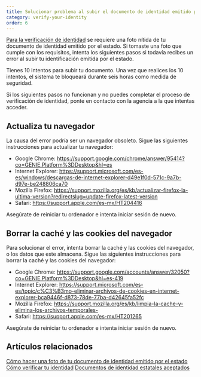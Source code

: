 ```yaml
---
title: Solucionar problema al subir el documento de identidad emitido por el estado
category: verify-your-identity
order: 6
---
```

[Para la verificación de identidad](https://login.gov/es/help/verify-your-identity/how-to-add-images-of-your-state-issued-id/) se requiere una foto nítida de tu documento de identidad emitido por el estado. Si tomaste una foto que cumple con los requisitos, intenta los siguientes pasos si todavía recibes un error al subir tu identificación emitida por el estado.

Tienes 10 intentos para subir tu documento. Una vez que realices los 10 intentos, el sistema te bloqueará durante seis horas como medida de seguridad. 

Si los siguientes pasos no funcionan y no puedes completar el proceso de verificación de identidad, ponte en contacto con la agencia a la que intentas acceder.

## Actualiza tu navegador  

La causa del error podría ser un navegador obsoleto. Sigue las siguientes instrucciones para actualizar tu navegador: 

* Google Chrome: <https://support.google.com/chrome/answer/95414?co=GENIE.Platform%3DDesktop&hl=es>
* Internet Explorer: <https://support.microsoft.com/es-es/windows/descargas-de-internet-explorer-d49e1f0d-571c-9a7b-d97e-be248806ca70>
* Mozilla Firefox: <https://support.mozilla.org/es/kb/actualizar-firefox-la-ultima-version?redirectslug=update-firefox-latest-version>
* Safari: <https://support.apple.com/es-mx/HT204416>

Asegúrate de reiniciar tu ordenador e intenta iniciar sesión de nuevo.

## Borrar la caché y las cookies del navegador 

Para solucionar el error, intenta borrar la caché y las cookies del navegador, o los datos que este almacena. Sigue las siguientes instrucciones para borrar la caché y las cookies del navegador: 

* Google Chrome: <https://support.google.com/accounts/answer/32050?co=GENIE.Platform%3DDesktop&hl=es-419>
* Internet Explorer: <https://support.microsoft.com/es-es/topic/c%C3%B3mo-eliminar-archivos-de-cookies-en-internet-explorer-bca9446f-d873-78de-77ba-d42645fa52fc>
* Mozilla Firefox: <https://support.mozilla.org/es/kb/limpia-la-cache-y-elimina-los-archivos-temporales->
* Safari: <https://support.apple.com/es-mx/HT201265>

Asegúrate de reiniciar tu ordenador e intenta iniciar sesión de nuevo.

## Artículos relacionados 

[Cómo hacer una foto de tu documento de identidad emitido por el estado](https://login.gov/es/help/verify-your-identity/how-to-add-images-of-your-state-issued-id/)
[Cómo verificar tu identidad](https://login.gov/es/help/verify-your-identity/how-to-verify-your-identity/)
[Documentos de identidad estatales aceptados](https://login.gov/es/help/verify-your-identity/accepted-state-issued-identification/)